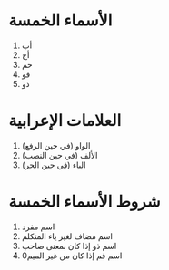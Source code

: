 # الأسماء الخمسة

1. أب
2. أخ
3. حم
4. فو
5. ذو

# العلامات الإعرابية

1. الواو (في حين الرفع)
2. الألف (في حين النصب)
3. الياء (في حين الجر)

# شروط الأسماء الخمسة

1. اسم مفرد
2. اسم مضاف لغير ياء المتكلم
3. اسم ذو إذا كان بمعنى صاحب
4. اسم فم إذا كان من غير الميم0